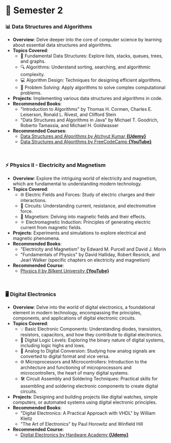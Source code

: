 # 📘 Semester 2

### 📊 Data Structures and Algorithms
- **Overview**: Delve deeper into the core of computer science by learning about essential data structures and algorithms.
- **Topics Covered**:
  - 🌳 Fundamental Data Structures: Explore lists, stacks, queues, trees, and graphs.
  - 🔍 Algorithms: Understand sorting, searching, and algorithmic complexity.
  - 💻 Algorithm Design: Techniques for designing efficient algorithms.
  - 🧩 Problem Solving: Apply algorithms to solve complex computational problems.
- **Projects**: Implementing various data structures and algorithms in code.
- **Recommended Books**:
  - "Introduction to Algorithms" by Thomas H. Cormen, Charles E. Leiserson, Ronald L. Rivest, and Clifford Stein
  - "Data Structures and Algorithms in Java" by Michael T. Goodrich, Roberto Tamassia, and Michael H. Goldwasser
- **Recommended Courses**:
  - [Data Structures and Algorithms by Atchyut Kumar **{Udemy}**](https://www.udemy.com/course/mastering-data-structures-and-algorithms-using-c-programming/)
  - [Data Structures and Algorithms by FreeCodeCamp **{YouTube}**](https://www.youtube.com/watch?v=B31LgI4Y4DQ)

<br>

### ⚡ Physics II - Electricity and Magnetism
- **Overview**: Explore the intriguing world of electricity and magnetism, which are fundamental to understanding modern technology.
- **Topics Covered**:
  - 🌐 Electric Fields and Forces: Study of electric charges and their interactions.
  - 🔌 Circuits: Understanding current, resistance, and electromotive force.
  - 🧲 Magnetism: Delving into magnetic fields and their effects.
  - ⚛️ Electromagnetic Induction: Principles of generating electric current from magnetic fields.
- **Projects**: Experiments and simulations to explore electrical and magnetic phenomena.
- **Recommended Books**:
  - "Electricity and Magnetism" by Edward M. Purcell and David J. Morin
  - "Fundamentals of Physics" by David Halliday, Robert Resnick, and Jearl Walker (specific chapters on electricity and magnetism)
- **Recommended Course**:
  - [Physics II by Bilkent University **{YouTube}**](https://www.youtube.com/playlist?list=PL5B3KLQNAC5i2fKfMSPiZ7RzZW-GxeaKB)

<br>

### 🖥️ Digital Electronics
- **Overview**: Delve into the world of digital electronics, a foundational element in modern technology, encompassing the principles, components, and applications of digital electronic circuits.
- **Topics Covered**:
  - 💡 Basic Electronic Components: Understanding diodes, transistors, resistors, capacitors, and how they contribute to digital electronics.
  - 🧠 Digital Logic Levels: Exploring the binary nature of digital systems, including logic highs and lows.
  - 🔄 Analog to Digital Conversion: Studying how analog signals are converted to digital format and vice versa.
  - 🌐 Microprocessors and Microcontrollers: Introduction to the architecture and functioning of microprocessors and microcontrollers, the heart of many digital systems.
  - 🛠️ Circuit Assembly and Soldering Techniques: Practical skills for assembling and soldering electronic components to create digital circuits.
- **Projects**: Designing and building projects like digital watches, simple computers, or automated systems using digital electronic principles.
- **Recommended Books**:
  - "Digital Electronics: A Practical Approach with VHDL" by William Kleitz
  - "The Art of Electronics" by Paul Horowitz and Winfield Hill
- **Recommended Course**:
  - [Digital Electronics by Hardware Academy **{Udemy}**](https://www.udemy.com/course/crash-course-digital-electronics/)
